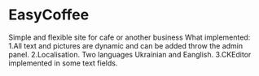 # EasyCoffee
Simple and flexible site for cafe or another business
What implemented:
1.All text and pictures are dynamic and can be added throw the admin panel.
2.Localisation. Two languages Ukrainian and Eanglish.
3.CKEditor implemented in some text fields.
